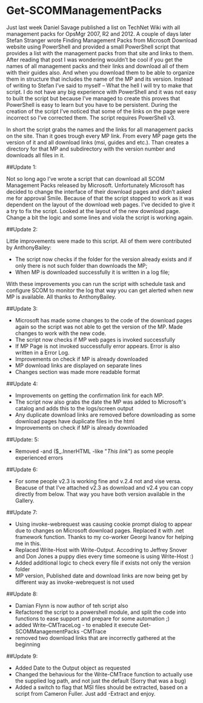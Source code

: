 # Get-SCOMManagementPacks
Just last week Daniel Savage published a list on TechNet Wiki with all management packs for OpsMgr 2007, R2 and 2012. A couple of days later Stefan Stranger wrote Finding Management Packs from Microsoft Download website using PowerShell and provided a small PowerShell script that provides a list with the management packs from that site and links to them. After reading that post I was wondering wouldn’t be cool if you get the names of all management packs and their links and download all of them with their guides also. And when you download them to be able to organize them in structure that includes the name of the MP and its version. Instead of writing to Stefan I’ve said to myself – What the hell I will try to make that script. I do not have any big experience with PowerShell and it was not easy to built the script but because I’ve managed to create this proves that PowerShell is easy to learn but you have to be persistent. During the creation of the script I’ve noticed that some of the links on the page were incorrect so I’ve corrected them. The script requires PowerShell v3.

In short the script grabs the names and the links for all management packs on the site. Than it goes trough every MP link. From every MP page gets the version of it and all download links (msi, guides and etc.). Than creates a directory for that MP and subdirectory with the version number and downloads all files in it.

##Update 1:

Not so long ago I’ve wrote a script that can download all SCOM Management Packs released by Microsoft. Unfortunately Microsoft has decided to change the interface of their download pages and didn’t asked me for approval Smile. Because of that the script stopped to work as it was dependent on the layout of the download web pages. I’ve decided to give it a try to fix the script. Looked at the layout of the new download page. Change a bit the logic and some lines and viola the script is working again.

 

##Update 2:

Little improvements were made to this script. All of them were contributed by AnthonyBailey:

* The script now checks if the folder for the version already exists and if only there is not such folder than downloads the MP;
* When MP is downloaded successfully it is written in a log file; 

With these improvements you can run the script with schedule task and configure SCOM to monitor the log that way you can get alerted when new MP is available. All thanks to AnthonyBailey.

##Update 3:

* Microsoft has made some changes to the code of the download pages again so the script was not able to get the version of the MP. Made changes to work with the new code.
* The script now checks if MP web pages is invoked successfully  
* If MP Page is not invoked successfully error appears. Error is also written in a Error Log.
* Improvements on check if MP is already downloaded 
* MP download links are displayed on separate lines
* Changes section was made more readable format 

##Update 4:

* Improvements on getting the confirmation link for each MP.
* The script now also grabs the date the MP was added to Microsoft's catalog and adds this to the logs/screen output 
* Any duplicate download links are removed before downloading as some download pages have duplicate files in the html 
* Improvements on check if MP is already downloaded  

##Update: 5:

* Removed -and ($_.InnerHTML -like "*This link*") as some people experienced errors 

##Update 6:

* For some people v2.3 is working fine and v.2.4 not and vise versa. Beacuse of that I've attached v2.3 as download and v2.4 you can copy directly from below. That way you have both version available in the Gallery. 

##Update 7:

* Using invoke-webrequest was causing cookie prompt dialog to appear due to changes on Microsoft download pages. Replaced it with .net framework function. Thanks to my co-worker Georgi Ivanov for helping me in this.
* Replaced Write-Host with Write-Output. Accodring to Jeffrey Snover and Don Jones a puppy dies every time someone is using Write-Host :)  
* Added additional logic to check every file if exists not only the version folder 
* MP version, Published date and download links are now being get by different way as invoke-webrequest is not used 

##Update 8:

* Damian Flynn is now author of teh script also
* Refactored the script to a powershell module, and split the code into functions to ease support and prepare for some automation ;) 
* added Write-CMTraceLog - to enabled it execute   Get-SCOMManagementPacks -CMTrace
* removed two download links that are incorrectly gathered at the beginning 

##Update 9:

* Added Date to the Output object as requested
* Changed the behavious for the Write-CMTrace function to actually use the supplied log path, and not just the default (Sorry that was a bug)
* Added a switch to flag that MSI files should be extracted, based on a script from Cameron Fuller. Just add -Extract and enjoy. 